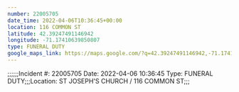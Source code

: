 ```yaml
---
number: 22005705
date_time: 2022-04-06T10:36:45+00:00
location: 116 COMMON ST
latitude: 42.39247491146942
longitude: -71.17410639850807
type: FUNERAL DUTY
google_maps_link: https://maps.google.com/?q=42.39247491146942,-71.17410639850807
---
```


;;;;;;Incident #: 22005705  Date: 2022-04-06 10:36:45  Type: FUNERAL DUTY;;;Location: ST JOSEPH'S CHURCH / 116 COMMON ST;;;
